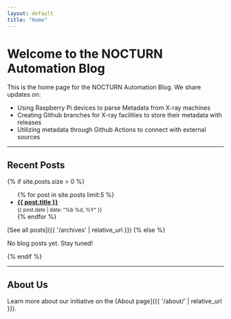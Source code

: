 ```yaml
---
layout: default
title: "Home"
---
```


# Welcome to the NOCTURN Automation Blog

This is the home page for the NOCTURN Automation Blog. We share updates on:
- Using Raspberry Pi devices to parse Metadata from X-ray machines
- Creating Github branches for X-ray facilities to store their metadata with releases
- Utilizing metadata through Github Actions to connect with external sources

---

## Recent Posts

{% if site.posts.size > 0 %}
<ul>
  {% for post in site.posts limit:5 %}
    <li>
      <strong><a href="{{ post.url | relative_url }}">{{ post.title }}</a></strong>  
      <br>
      <small>{{ post.date | date: "%b %d, %Y" }}</small>
    </li>
  {% endfor %}
</ul>

[See all posts]({{ '/archives' | relative_url }})
{% else %}
<p>No blog posts yet. Stay tuned!</p>
{% endif %}

---

## About Us

Learn more about our initiative on the [About page]({{ '/about/' | relative_url }}).

